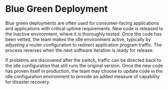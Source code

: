 # Blue Green Deployment
Blue green deployments are often used for consumer-facing applications and applications with critical uptime requirements. New code is released to the inactive environment, where it is thoroughly tested. Once the code has been vetted, the team makes the idle environment active, typically by adjusting a router configuration to redirect application program traffic. The process reverses when the next software iteration is ready for release.

If problems are discovered after the switch, traffic can be directed back to the idle configuration that still runs the original version. Once the new code has proven itself in production, the team may choose to update code in the idle configuration environment to provide an added measure of capability for disaster recovery.
